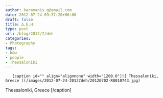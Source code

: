 ```yaml
---
author: karamanis.g@gmail.com
date: 2012-07-24 09:37:20+00:00
draft: false
title: Δ.Ε.Η.
type: post
url: /blog/2012/7/deh
categories:
- Photography
tags:
- b&w
- people
- Thessaloniki
---
```



  
       [caption id="" align="alignnone" width="1200.0"]![ Thessaloniki, Greece ](/images/2012-07-24-20127deh/20120702-R0010743.jpg)
 Thessaloniki, Greece [/caption]
